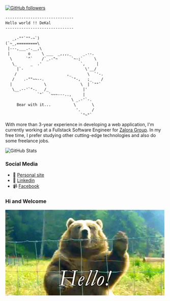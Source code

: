 [![GitHub followers](https://img.shields.io/github/followers/DeKal?label=Follow%20at%20GitHub&style=for-the-badge)](https://github.com/DeKal)

```
------------------------------
Hello world !! DeKal
------------------------------

   _,-""`""-~`)
(`~_,=========\
 |---,___.-.__,\
 |        o     \ ___  _,,,,_     _.--.
  \      `^`    /`_.-"~      `~-;`     \
   \_      _  .'                 `,     |
     |`-                           \'__/ 
    /                      ,_       \  `'-. 
   /    .-""~~--.            `"-,   ;_    /
  |              \               \  | `""`
   \__.--'`"-.   /_               |'
              `"`  `~~~---..,     |
                             \ _.-'`-.
     Bear with it...          \       \
                               '.     /
                                 `"~"`                                                                                                        
```

With more than 3-year experience in developing a web application, I'm currently working at a Fullstack Software Engineer for [Zalora Group](https://github.com/zalora/). In my free time, I prefer studying other cutting-edge technologies and also do some freelance jobs.

![GitHub Stats](https://github-readme-stats.vercel.app/api?username=DeKal&show_icons=true&hide_border=true)


### Social Media
- 💬 [Personal site](https://phatho-folio.now.sh/)
- 🔗 [Linkedin](https://www.linkedin.com/in/phat-ho/)
- 📹 [Facebook](https://www.facebook.com/dekal.dev)

### Hi and Welcome 
<img src="https://github.com/DeKal/DeKal/blob/master/images/bear_hi.gif?raw=true" width="500px">

